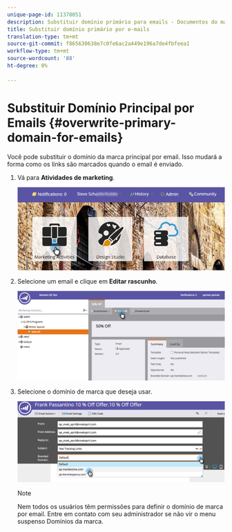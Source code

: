 ```yaml
---
unique-page-id: 11378051
description: Substituir domínio primário para emails - Documentos do marketing - Documentação do produto
title: Substituir domínio primário por e-mails
translation-type: tm+mt
source-git-commit: f865630638e7c0fe6ac2a449e196a7de4fbfeea1
workflow-type: tm+mt
source-wordcount: '88'
ht-degree: 0%

---
```



# Substituir Domínio Principal por Emails {#overwrite-primary-domain-for-emails}

Você pode substituir o domínio da marca principal por email. Isso mudará a forma como os links são marcados quando o email é enviado.

1. Vá para **Atividades de marketing**.

   ![](assets/login-marketing-activities.png)

1. Selecione um email e clique em **Editar rascunho**.

   ![](assets/image2016-8-26-11-3a48-3a7.png)

1. Selecione o domínio de marca que deseja usar.

   ![](assets/image2016-8-12-11-3a5-3a29.png)

   >[!NOTE]
   >
   >Nem todos os usuários têm permissões para definir o domínio de marca por email. Entre em contato com seu administrador se não vir o menu suspenso Domínios da marca.

